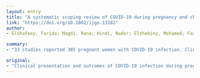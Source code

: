 ```yaml
---
layout: entry
title: "A systematic scoping review of COVID-19 during pregnancy and childbirth"
link: "https://doi.org/10.1002/ijgo.13182"
author:
- Elshafeey, Farida; Magdi, Rana; Hindi, Nader; Elshebiny, Mohamed; Farrag, Nourhan; Mahdy, Shahd; Sabbour, Mohamed; Gebril, Sara; Nasser, Mohamed; Kamel, Menna; Amir, Abdelrahman; Emara, Moataz Maher; Nabhan, Ashraf

summary:
- "33 studies reported 385 pregnant women with COVID-19 infection. Clinical presentation and outcomes remain limited and fragmented. Outcomes for 256 newborns included four RT-PCR positive neonates, two stillbirths, and one neonatal death. Identified titles and abstracts were screened to select original reports and cross-checked for overlap of cases. Seventeen women were admitted to intensive care, including six who were mechanically ventilated and one maternal mortality."

original:
- "Clinical presentation and outcomes of COVID-19 infection during pregnancy remain limited and fragmented. OBJECTIVES: To summarize the existing literature on COVID-19 infection during pregnancy and childbirth, particularly concerning clinical presentation and outcomes. SEARCH STRATEGY: A systematic search of LitCovid, EBSCO MEDLINE, CENTRAL, CINAHL, Web of Science, and Scopus electronic databases. The references of relevant studies were also searched. SELECTION CRITERIA: Identified titles and abstracts were screened to select original reports and cross-checked for overlap of cases. DATA COLLECTION AND ANALYSIS: A descriptive summary organized by aspects of clinical presentations (symptoms, imaging, and laboratory) and outcomes (maternal and perinatal). MAIN RESULTS: We identified 33 studies reporting 385 pregnant women with COVID-19 infection: 368 (95.6%) mild; 14 (3.6%) severe; and 3 (0.8%) critical. Seventeen women were admitted to intensive care, including six who were mechanically ventilated and one maternal mortality. A total of 252 women gave birth, comprising 175 (69.4%) cesarean and 77 (30.6%) vaginal births. Outcomes for 256 newborns included four RT-PCR positive neonates, two stillbirths, and one neonatal death. CONCLUSION: COVID-19 infection during pregnancy probably has a clinical presentation and severity resembling that in non-pregnant adults. It is probably not associated with poor maternal or perinatal outcomes."
---
```


